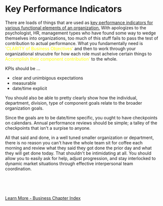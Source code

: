 
# Key Performance Indicators

There are loads of things that are used as [key performance indicators for various functional elements of an organization.](https://kpiinstitute.org/wp-content/uploads/2014/04/The-KPI-Institute-KPI-training-infographic.jpg)  With apologizes to the psychologist, HR, management types who have found some way to wedge themselves into organizations, too much of this stuff fails to pass the test of contribution to actual performance.  What you fundamentally need is <font color=yellow>'CLARITY of Business Objectives'</font> and then to work through your organizational strucutre for how each role must acheive certain things to <font color=yellow>Accomplish their component contribution'</font> to the whole.

KPIs should be ...

- clear and unimbigous expectations
- measurable
- date/time explicit

You should also be able to pretty clearly show how the individual, department, division, type of component goals relate to the broader organization goals.

Since the goals are to be date/time specific, you ought to have checkpoints on calendars.  Annual performance reviews should be simple; a talley of the checkpoints that isn't a surpise to anyone.

All that said and done, in a well tuned smaller organization or department, there is no reason you can't have the whole team sit for coffee each morning and review what they said they got done the prior day and what they will get done today.  That shouldn't be intimidating at all.  You should allow you to easily ask for help, adjust progression, and stay interlocked to dynamic market situations through effective interpersonal team coordination.  


<br>
<br>
<br>

[Learn More - Business Chapter Index](../chapters.md#business)
